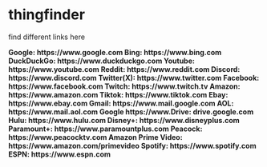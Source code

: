 # thingfinder
find different links here


<b> 
    Google: https://www.google.com 
    Bing: https://www.bing.com 
    DuckDuckGo: https://www.duckduckgo.com 
    Youtube: https://www.youtube.com 
    Reddit: https://www.reddit.com 
    Discord: https://www.discord.com
    Twitter(X): https://www.twitter.com 
    Facebook: https://www.facebook.com 
    Twitch: https://www.twitch.tv
    Amazon: https://www.amazon.com 
    Tiktok: https://www.tiktok.com 
    Ebay: https://www.ebay.com 
    Gmail: https://www.mail.google.com 
    AOL: https://www.mail.aol.com 
    Google https://www.Drive: drive.google.com 
    Hulu: https://www.hulu.com 
    Disney+: https://www.disneyplus.com 
    Paramount+: https://www.paramountplus.com 
    Peacock: https://www.peacocktv.com 
    Amazon Prime Video: https://www.amazon.com/primevideo
    Spotify: https://www.spotify.com 
    ESPN: https://www.espn.com
    
</b>

